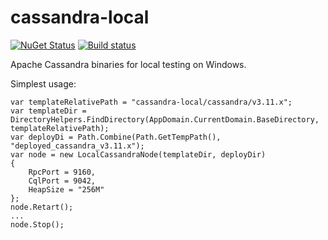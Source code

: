 # cassandra-local
[![NuGet Status](https://img.shields.io/nuget/v/SkbKontur.Cassandra.Local.svg)](https://www.nuget.org/packages/SkbKontur.Cassandra.Local/)
[![Build status](https://ci.appveyor.com/api/projects/status/fxjye45x38hgvamu?svg=true)](https://ci.appveyor.com/project/vostok/cassandra-local)

Apache Cassandra binaries for local testing on Windows.

Simplest usage:
```
var templateRelativePath = "cassandra-local/cassandra/v3.11.x";
var templateDir = DirectoryHelpers.FindDirectory(AppDomain.CurrentDomain.BaseDirectory, templateRelativePath);
var deployDi = Path.Combine(Path.GetTempPath(), "deployed_cassandra_v3.11.x");
var node = new LocalCassandraNode(templateDir, deployDir)
{
    RpcPort = 9160,
    CqlPort = 9042,
    HeapSize = "256M"
};
node.Retart();
...
node.Stop();
```
